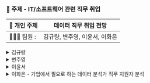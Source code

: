### 📝 주제 -  IT/소프트웨어 관련 직무 취업

| 📄 개인 주제 | 데이터 직무 취업 전망 |
| --- | --- |
| 🙍🏻‍♂️ 팀원 :  | 김규량, 변주영, 이윤서, 이화은 |

<details>
<summary> 김규량
</summary>
<div markdown="1">

</div>
</details>

<details>
<summary> 변주영
</summary>
<div markdown="1">

</div>
</details>


<details>
<summary> 이윤서
</summary>
<div markdown="1">

</div>
</details>



<details>
<summary>  이화은 - 기업에서 필요로 하는 데이터 분석가 직무 지원자 분석
</summary>
<div markdown="1">


<br>

✏  **서론 :** 

- 데이터 분석가 직무 취업을 준비하기 위해서 필요한 내용 분석. 자료 설명

✏  **본론 :** 

- 데이터 분석가 인력 수 추세 (최근 5년 자료)
    - 데이터산업의 데이터 직무별 인력 현황 : 전체 분석가 인력 수 및 데이터 분석가 변화 추이 분석
- 기업에서 필요 인재상 변화 (최근 5년 자료)
- 우대 기술 및 자격증 (최근 3년 자료)
    - 데이터 산업 필요 인력 채용 시 우대 기술

✏  **결론 :**

- 데이터 직무 전체 인력 증가세 데이터 분석가 직무 인력 역시 같은 추이를 보이고 있음.
- 데이터 산업 규모의 확대에 따른 데이터 직무 관련 필요 인력 증가세.
- 기업에서는 현재 데이터 분석 기술을/해를 거듭할 수록 SQL 프로그래밍 기술, 자격증 부문에서는 정보처리 자격증을 가장 우대
  
</div>
</details>

